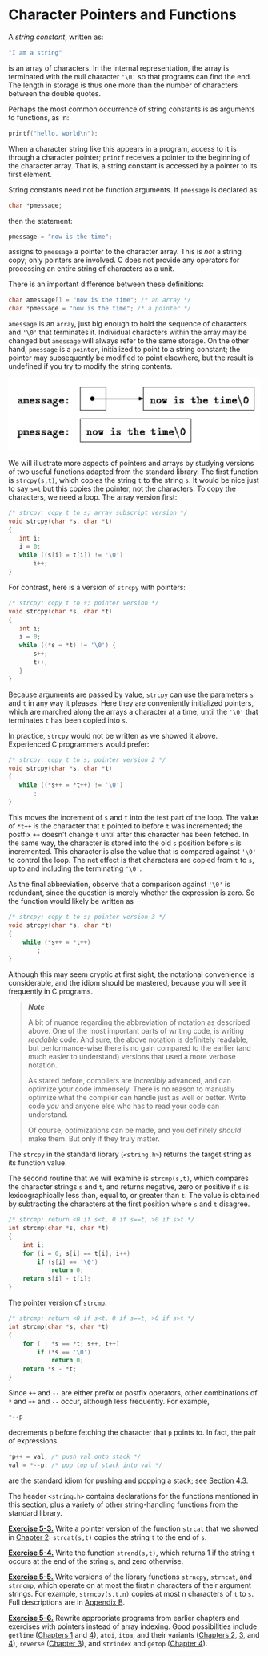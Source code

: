 # Character Pointers and Functions

A *string constant*, written as:

```c
"I am a string"
```

is an array of characters. In the internal representation, the array is terminated with the null character `'\0'` so that programs can find the end. The length in storage is thus one more than the number of characters between the double quotes.

Perhaps the most common occurrence of string constants is as arguments to functions, as in:

```c
printf("hello, world\n");
```

When a character string like this appears in a program, access to it is through a character pointer; `printf` receives a pointer to the beginning of the character array. That is, a string constant is accessed by a pointer to its first element.

String constants need not be function arguments. If `pmessage` is declared as:

```c
char *pmessage;
```

then the statement:

```c
pmessage = "now is the time";
```

assigns to `pmessage` a pointer to the character array. This is *not* a string copy; only pointers are involved. C does not provide any operators for processing an entire string of characters as a unit.

There is an important difference between these definitions:

```c
char amessage[] = "now is the time"; /* an array */
char *pmessage = "now is the time"; /* a pointer */
```

`amessage` is an `array`, just big enough to hold the sequence of characters and `'\0'` that terminates it. Individual characters within the array may be changed but `amessage` will always refer to the same storage. On the other hand, `pmessage` is a `pointer`, initialized to point to a string constant; the pointer may subsequently be modified to point elsewhere, but the result is undefined if you try to modify the string contents.

![](../Images/5-5%20Character%20Pointers%20and%20Functions.png)

We will illustrate more aspects of pointers and arrays by studying versions of two useful functions adapted from the standard library. The first function is `strcpy(s,t)`, which copies the string `t` to the string `s`. It would be nice just to say `s=t` but this copies the pointer, not the characters. To copy the characters, we need a loop. The array version first:
```c
/* strcpy: copy t to s; array subscript version */
void strcpy(char *s, char *t)
{
   int i;
   i = 0;
   while ((s[i] = t[i]) != '\0')
       i++;
}
```

For contrast, here is a version of `strcpy` with pointers:

```c
/* strcpy: copy t to s; pointer version */
void strcpy(char *s, char *t)
{
   int i;
   i = 0;
   while ((*s = *t) != '\0') {
       s++;
       t++;
   }
}
```

Because arguments are passed by value, `strcpy` can use the parameters `s` and `t` in any way it pleases. Here they are conveniently initialized pointers, which are marched along the arrays a character at a time, until the `'\0'` that terminates `t` has been copied into `s`.

In practice, `strcpy` would not be written as we showed it above. Experienced C programmers would prefer:

```c
/* strcpy: copy t to s; pointer version 2 */
void strcpy(char *s, char *t)
{
   while ((*s++ = *t++) != '\0')
       ;
}
```

This moves the increment of `s` and `t` into the test part of the loop. The value of `*t++` is the character that `t` pointed to before `t` was incremented; the postfix `++` doesn't change `t` until after this character has been fetched. In the same way, the character is stored into the old `s` position before `s` is incremented. This character is also the value that is compared against `'\0'` to control the loop. The net effect is that characters are copied from `t` to `s`, up to and including the terminating `'\0'`.

As the final abbreviation, observe that a comparison against `'\0'` is redundant, since the question is merely whether the expression is zero. So the function would likely be written as

```c
/* strcpy: copy t to s; pointer version 3 */
void strcpy(char *s, char *t)
{
    while (*s++ = *t++)
        ;
}
```

Although this may seem cryptic at first sight, the notational convenience is considerable, and the idiom should be mastered, because you will see it frequently in C programs.


>***Note***
>
>A bit of nuance regarding the abbreviation of notation as described above.
>One of the most important parts of writing code, is writing *readable* code.
>And sure, the above notation is definitely readable, but performance-wise there is no gain compared to the earlier (and much easier to understand) versions that used a more verbose notation.
>
>As stated before, compilers are *incredibly* advanced, and can optimize your code immensely. There is no reason to manually optimize what the compiler can handle just as well or better. Write code *you* and anyone else who has to read your code can understand.
>
>Of course, optimizations can be made, and you definitely *should* make them. But only if they truly matter.

The `strcpy` in the standard library (`<string.h>`) returns the target string as its function value.

The second routine that we will examine is `strcmp(s,t)`, which compares the character strings `s` and `t`, and returns negative, zero or positive if `s` is lexicographically less than, equal to, or greater than `t`. The value is obtained by subtracting the characters at the first position where `s` and `t` disagree.

```c
/* strcmp: return <0 if s<t, 0 if s==t, >0 if s>t */
int strcmp(char *s, char *t)
{
    int i;
    for (i = 0; s[i] == t[i]; i++)
        if (s[i] == '\0')
            return 0;
    return s[i] - t[i];
}
```

The pointer version of `strcmp`:

```c
/* strcmp: return <0 if s<t, 0 if s==t, >0 if s>t */
int strcmp(char *s, char *t)
{
    for ( ; *s == *t; s++, t++)
        if (*s == '\0')
            return 0;
    return *s - *t;
}
```

Since `++` and `--` are either prefix or postfix operators, other combinations of `*` and `++` and `--`
occur, although less frequently. For example,

```c
*--p
````

decrements `p` before fetching the character that `p` points to. In fact, the pair of expressions

```c
*p++ = val; /* push val onto stack */
val = *--p; /* pop top of stack into val */
```

are the standard idiom for pushing and popping a stack; see [Section 4.3](../Chapter4/4-3.md).

The header `<string.h>` contains declarations for the functions mentioned in this section, plus a variety of other string-handling functions from the standard library.

[**Exercise 5-3.**](../Solutions/Chapter5/E5-3.md) Write a pointer version of the function `strcat` that we showed in [Chapter 2](../Chapter2/2-0.md): `strcat(s,t)` copies the string `t` to the end of `s`.

[**Exercise 5-4.**](../Solutions/Chapter5/E5-4.md) Write the function `strend(s,t)`, which returns 1 if the string `t` occurs at the end of the string `s`, and zero otherwise.

[**Exercise 5-5.**](../Solutions/Chapter5/E5-5.md) Write versions of the library functions `strncpy`, `strncat`, and `strncmp`, which operate on at most the first n characters of their argument strings. For example, `strncpy(s,t,n)` copies at most n characters of `t` to `s`. Full descriptions are in [Appendix B](../AppendixB/B0.md).

[**Exercise 5-6.**](../Solutions/Chapter5/E5-6.md) Rewrite appropriate programs from earlier chapters and exercises with pointers instead of array indexing. Good possibilities include `getline` ([Chapters 1](../Chapter1/1-0.md) and [4](../Chapter4/4-0.md)), `atoi`, `itoa`, and their variants ([Chapters 2](../Chapter2/2-0.md), [3](../Chapter3/3-0.md), and [4](../Chapter4/4-0.md)), `reverse` ([Chapter 3](../Chapter3/3-0.md)), and `strindex` and `getop` ([Chapter 4](../Chapter4/4-0.md)).
